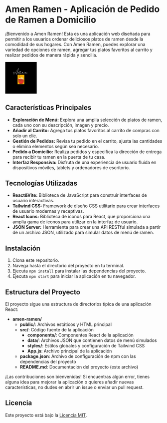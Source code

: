 # Amen Ramen - Aplicación de Pedido de Ramen a Domicilio

¡Bienvenido a Amen Ramen! Esta es una aplicación web diseñada para permitir a los usuarios ordenar deliciosos platos de ramen desde la comodidad de sus hogares. Con Amen Ramen, puedes explorar una variedad de opciones de ramen, agregar tus platos favoritos al carrito y realizar pedidos de manera rápida y sencilla.

<div align="center" style="max-width: 20%;">
  <img src="./src/images/Amen.png" alt="Amen Ramen">
</div>

## Características Principales

- **Exploración de Menú:** Explora una amplia selección de platos de ramen, cada uno con su descripción, imagen y precio.
- **Añadir al Carrito:** Agrega tus platos favoritos al carrito de compras con solo un clic.
- **Gestión de Pedidos:** Revisa tu pedido en el carrito, ajusta las cantidades o elimina elementos según sea necesario.
- **Pedido a Domicilio:** Realiza pedidos y especifica la dirección de entrega para recibir tu ramen en la puerta de tu casa.
- **Interfaz Responsiva:** Disfruta de una experiencia de usuario fluida en dispositivos móviles, tablets y ordenadores de escritorio.

## Tecnologías Utilizadas

- **React&Vite:** Biblioteca de JavaScript para construir interfaces de usuario interactivas.
- **Tailwind CSS:** Framework de diseño CSS utilitario para crear interfaces de usuario modernas y receptivas.
- **React Icons:** Biblioteca de iconos para React, que proporciona una amplia gama de iconos para utilizar en la interfaz de usuario.
- **JSON Server:** Herramienta para crear una API RESTful simulada a partir de un archivo JSON, utilizado para simular datos de menú de ramen.

## Instalación

1. Clona este repositorio.
2. Navega hasta el directorio del proyecto en tu terminal.
3. Ejecuta `npm install` para instalar las dependencias del proyecto.
4. Ejecuta `npm start` para iniciar la aplicación en tu navegador.

## Estructura del Proyecto

El proyecto sigue una estructura de directorios típica de una aplicación React:

- **amen-ramen/**
  - **public/**: Archivos estáticos y HTML principal
  - **src/**: Código fuente de la aplicación
    - **components/**: Componentes React de la aplicación
    - **data/**: Archivos JSON que contienen datos de menú simulados
    - **styles/**: Estilos globales y configuración de Tailwind CSS
    - **App.js**: Archivo principal de la aplicación
  - **package.json**: Archivo de configuración de npm con las dependencias del proyecto
  - **README.md**: Documentación del proyecto (este archivo)

¡Las contribuciones son bienvenidas! Si encuentras algún error, tienes alguna idea para mejorar la aplicación o quieres añadir nuevas características, no dudes en abrir un issue o enviar un pull request.

## Licencia

Este proyecto está bajo la [Licencia MIT](LICENSE).

